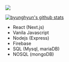 <!-- ![trophy](https://github-profile-trophy.vercel.app/?username=byunghyun) -->
<!-- ![byunghyun's github stats](https://github-readme-stats.vercel.app/api?username=byunghyun&show_icons=true) -->
<!-- [![byunghyun's github stats](https://github-readme-stats.vercel.app/api/top-langs/?username=byunghyun&show_icons=true&hide_border=true&title_color=004386&icon_color=004386&layout=compact)](https://github.com/byunghyun)
 -->
 
![](https://komarev.com/ghpvc/?username=byunghyun&color=red)

[![byunghyun's github stats](https://github-readme-stats.vercel.app/api/top-langs/?username=byunghyun&show_icons=true&hide_border=true&title_color=004386&icon_color=004386&layout=compact)](https://github.com/byunghyun)

- React (Next.js)
- Vanila Javascript
- Nodejs (Express)
- Firebase
- SQL (Mysql, mariaDB)
- NOSQL (mongoDB)
